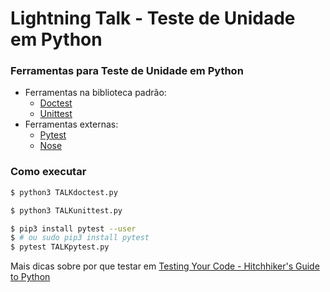 
# Lightning Talk - Teste de Unidade em Python

### Ferramentas para Teste de Unidade em Python
- Ferramentas na biblioteca padrão:
  - [Doctest](https://docs.python.org/3/library/doctest.html)
  - [Unittest](https://docs.python.org/3/library/unittest.html)
- Ferramentas externas:
  - [Pytest](https://docs.pytest.org/en/latest/)
  - [Nose](http://nose.readthedocs.io/en/latest/)
  
  
  
### Como executar
```bash
$ python3 TALKdoctest.py
```
```bash
$ python3 TALKunittest.py
```
```bash
$ pip3 install pytest --user
$ # ou sudo pip3 install pytest
$ pytest TALKpytest.py
```

Mais dicas sobre por que testar em [Testing Your Code - Hitchhiker's Guide to Python](http://docs.python-guide.org/en/latest/writing/tests/)
